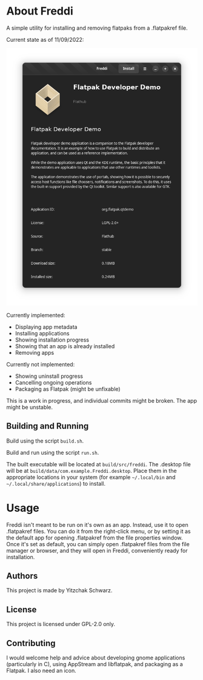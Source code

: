 # About Freddi
A simple utility for installing and removing flatpaks from a .flatpakref file.

Current state as of 11/09/2022:

![Image](Freddi-2022.09.11.png)

Currently implemented:
* Displaying app metadata
* Installing applications
* Showing installation progress
* Showing that an app is already installed
* Removing apps

Currently not implemented:
* Showing uninstall progress
* Cancelling ongoing operations
* Packaging as Flatpak (might be unfixable)

This is a work in progress, and individual commits might be broken. The app might be unstable.

## Building and Running

Build using the script `build.sh`.

Build and run using the script `run.sh`.

The built executable will be located at `build/src/freddi`. The .desktop file will be at `build/data/com.example.Freddi.desktop`.
Place them in the appropriate locations in your system (for example `~/.local/bin` and `~/.local/share/applications`) to install.

# Usage

Freddi isn't meant to be run on it's own as an app. Instead, use it to open .flatpakref files. You can do it from the right-click menu, or by setting it as the default app for opening .flatpakref from the file properties window. Once it's set as default, you can simply open .flatpakref files from the file manager or browser, and they will open in Freddi, conveniently ready for installation.

## Authors

This project is made by Yitzchak Schwarz.

## License

This project is licensed under GPL-2.0 only.

## Contributing

I would welcome help and advice about developing gnome applications (particularly in C), using AppStream and libflatpak, and packaging as a Flatpak. I also need an icon.